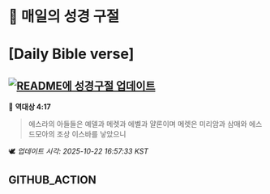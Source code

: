 # 🙏 매일의 성경 구절
# [Daily Bible verse]
## [![README에 성경구절 업데이트](https://github.com/DONGSUKA/first_test/actions/workflows/update-readme-bible.yml/badge.svg)](https://github.com/DONGSUKA/first_test/actions/workflows/update-readme-bible.yml)
<!-- START_BIBLE_VERSE -->
📖 **역대상 4:17**
> 에스라의 아들들은 예델과 메렛과 에벨과 얄론이며 메렛은 미리암과 삼매와 에스드모아의 조상 이스바를 낳았으니

🕊️ _업데이트 시각: 2025-10-22 16:57:33 KST_
  <!-- END_BIBLE_VERSE -->
## GITHUB_ACTION
